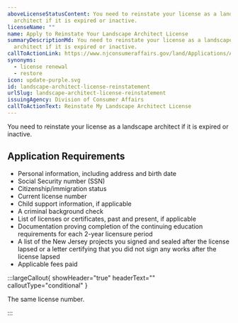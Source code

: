 ```yaml
---
aboveLicenseStatusContent: You need to reinstate your license as a landscape
  architect if it is expired or inactive.
licenseName: ""
name: Apply to Reinstate Your Landscape Architect License
summaryDescriptionMd: You need to reinstate your license as a landscape
  architect if it is expired or inactive.
callToActionLink: https://www.njconsumeraffairs.gov/land/Applications/Application-for-Reinstatement-for-Landscape-Architects.pdf
synonyms:
  - license renewal
  - restore
icon: update-purple.svg
id: landscape-architect-license-reinstatement
urlSlug: landscape-architect-license-reinstatement
issuingAgency: Division of Consumer Affairs
callToActionText: Reinstate My Landscape Architect License
---
```


You need to reinstate your license as a landscape architect if it is expired or inactive.

## Application Requirements

- Personal information, including address and birth date
- Social Security number (SSN)
- Citizenship/immigration status
- Current license number
- Child support information, if applicable
- A criminal background check
- List of licenses or certificates, past and present, if applicable
- Documentation proving completion of the continuing education requirements for each 2-year licensure period
- A list of the New Jersey projects you signed and sealed after the license lapsed or a letter certifying that you did not sign any works after the license lapsed
- Applicable fees paid

:::largeCallout{ showHeader="true" headerText="" calloutType="conditional" }

The same license number.

:::
